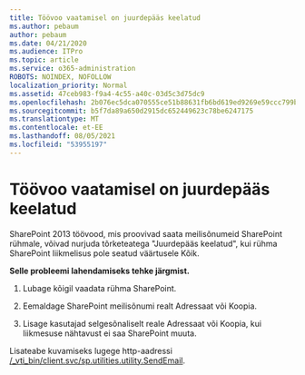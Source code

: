 ```yaml
---
title: Töövoo vaatamisel on juurdepääs keelatud
ms.author: pebaum
author: pebaum
ms.date: 04/21/2020
ms.audience: ITPro
ms.topic: article
ms.service: o365-administration
ROBOTS: NOINDEX, NOFOLLOW
localization_priority: Normal
ms.assetid: 47ceb983-f9a4-4c55-a40c-03d5c3d75dc9
ms.openlocfilehash: 2b076ec5dca070555ce51b88631fb6bd619ed9269e59ccc799b23b8b95547c16
ms.sourcegitcommit: b5f7da89a650d2915dc652449623c78be6247175
ms.translationtype: MT
ms.contentlocale: et-EE
ms.lasthandoff: 08/05/2021
ms.locfileid: "53955197"
---
```

# <a name="access-denied-when-viewing-a-workflow"></a>Töövoo vaatamisel on juurdepääs keelatud

SharePoint 2013 töövood, mis proovivad saata meilisõnumeid SharePoint rühmale, võivad nurjuda tõrketeatega "Juurdepääs keelatud", kui rühma SharePoint liikmelisus pole seatud väärtusele Kõik.
  
 **Selle probleemi lahendamiseks tehke järgmist.**
  
 1. Lubage kõigil vaadata rühma SharePoint.
  
 2. Eemaldage SharePoint meilisõnumi realt Adressaat või Koopia.
  
 3. Lisage kasutajad selgesõnaliselt reale Adressaat või Koopia, kui liikmesuse nähtavust ei saa SharePoint muuta.
  
Lisateabe kuvamiseks lugege http-aadressi [/_vti_bin/client.svc/sp.utilities.utility.SendEmail](https://go.microsoft.com/fwlink/?linkid=2044694&amp;clcid=0x409).
  